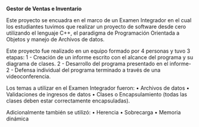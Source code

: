 **Gestor de Ventas e Inventario**

Este proyecto se encuadra en el marco de un Examen Integrador en el cual los estudiantes tuvimos que realizar un proyecto de software desde cero utilizando el lenguaje C++, el paradigma de Programación Orientada a Objetos y manejo de Archivos de datos. 

Este proyecto fue realizado en un equipo formado por 4 personas y tuvo 3 etapas:
1 - Creación de un informe escrito con el alcance del programa y su diagrama de clases.
2 - Desarrollo  del programa presentado en el informe-
2 - Defensa individual del programa terminado a través de una videoconferencia.

Los temas a utilizar en el Examen Integrador fueron:
•	Archivos de datos
•	Validaciones de ingresos de datos
•	Clases 
  o	Encapsulamiento (todas las clases deben estar correctamente encapsuladas).

Adicionalmente también se utilizó:
•	Herencia
•	Sobrecarga
•	Memoria dinámica
